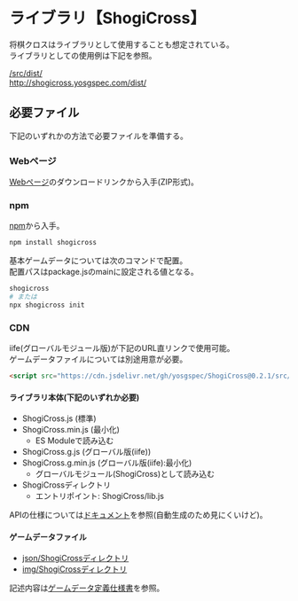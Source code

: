 # ライブラリ【ShogiCross】
将棋クロスはライブラリとして使用することも想定されている。  
ライブラリとしての使用例は下記を参照。

[/src/dist/](/src/dist/)  
http://shogicross.yosgspec.com/dist/  

## 必要ファイル
下記のいずれかの方法で必要ファイルを準備する。

### Webページ
[Webページ](http://shogicross.yosgspec.com/)のダウンロードリンクから入手(ZIP形式)。  

### npm
[npm](https://www.npmjs.com/package/shogicross)から入手。
```sh
npm install shogicross
```
基本ゲームデータについては次のコマンドで配置。  
配置パスはpackage.jsのmainに設定される値となる。
```sh
shogicross
# または
npx shogicross init
```

### CDN
iife(グローバルモジュール版)が下記のURL直リンクで使用可能。  
ゲームデータファイルについては別途用意が必要。
```html
<script src="https://cdn.jsdelivr.net/gh/yosgspec/ShogiCross@0.2.1/src/dist/ShogiCross.g.min.js"></script>
```

#### ライブラリ本体(下記のいずれか必要)
* ShogiCross.js (標準)
* ShogiCross.min.js (最小化)
  * ES Moduleで読み込む
* ShogiCross.g.js (グローバル版(iife))
* ShogiCross.g.min.js (グローバル版(iife):最小化)
  * グローバルモジュール(ShogiCross)として読み込む
* ShogiCrossディレクトリ
  * エントリポイント: ShogiCross/lib.js

APIの仕様については[ドキュメント](http://shogicross.yosgspec.comdoc/api/)を参照(自動生成のため見にくいけど)。

#### ゲームデータファイル
* [json/ShogiCrossディレクトリ](src/img)
* [img/ShogiCrossディレクトリ](src/json)

記述内容は[ゲームデータ定義仕様書](/doc/json/README.md)を参照。
